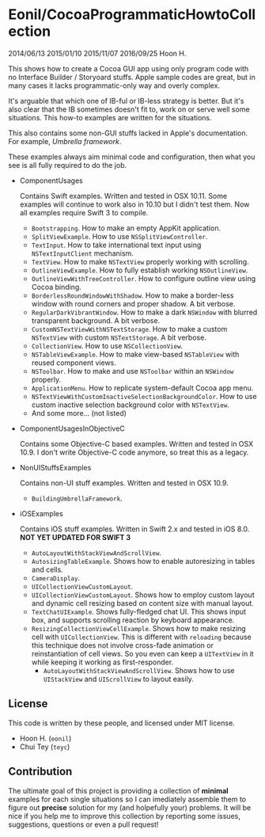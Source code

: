 Eonil/CocoaProgrammaticHowtoCollection
======================================
2014/06/13
2015/01/10
2015/11/07
2016/09/25
Hoon H.

This shows how to create a Cocoa GUI app using only program code with no Interface Builder / Storyoard
stuffs. Apple sample codes are great, but in many cases it lacks programmatic-only way and overly complex.

It's arguable that which one of IB-ful or IB-less strategy is better. But it's also clear that the IB
sometimes doesn't fit to, work on or serve well some situations. This how-to examples are written for 
the situations.



This also contains some non-GUI stuffs lacked in Apple's documentation. 
For example, *Umbrella framework*.



These examples always aim minimal code and configuration, then what you see is all fully required
to do the job.




- ComponentUsages 

	Contains Swift examples. Written and tested in OSX 10.11. Some examples will continue to work also in 10.10
	but I didn't test them. Now all examples require Swift 3 to compile.

	- `Bootstrapping`. How to make an empty AppKit application.
	- `SplitViewExample`. How to use `NSSplitViewController`.
	- `TextInput`. How to take international text input using `NSTextInputClient` mechanism.
	- `TextView`. How to make `NSTextView` properly working with scrolling.
	- `OutlineViewExample`. How to fully establish working `NSOutlineView`.
    - `OutlineViewWithTreeController`. How to configure outline view using Cocoa binding.
	- `BorderlessRoundWindowWithShadow`. How to make a border-less window with round corners and proper shadow. A bit verbose.
	- `RegularDarkVibrantWindow`. How to make a dark `NSWindow` with blurred transparent background. A bit verbose.
	- `CustomNSTextViewWithNSTextStorage`. How to make a custom `NSTextView` with custom `NSTextStorage`. A bit verbose.
	- `CollectionView`. How to use `NSCollectionView`.
	- `NSTableViewExample`. How to make view-based `NSTableView` with reused component views.
	- `NSToolbar`. How to make and use `NSToolbar` within an `NSWindow` properly.
	- `ApplicationMenu`. How to replicate system-default Cocoa app menu.
	- `NSTextViewWithCustomInactiveSelectionBackgroundColor`. How to use custom inactive selection background color with `NSTextView`.
    - And some more... (not listed)


- ComponentUsagesInObjectiveC

	Contains some Objective-C based examples. Written and tested in OSX 10.9.
    I don't write Objective-C code anymore, so treat this as a legacy.



- NonUIStuffsExamples
	
	Contains non-UI stuff examples. Written and tested in OSX 10.9.

    - `BuildingUmbrellaFramework`.


- iOSExamples

	Contains iOS stuff examples. Written in Swift 2.x and tested in iOS 8.0.
    **NOT YET UPDATED FOR SWIFT 3**

    - `AutoLayoutWithStackViewAndScrollView`.
	- `AutosizingTableExample`. Shows how to enable autoresizing in tables 
          and cells.
    - `CameraDisplay`.
    - `UICollectionViewCustomLayout`.
	- `UICollectionViewCustomLayout`. Shows how to employ custom layout and 
          dynamic cell resizing based on content size with manual layout.
	- `TextChatUIExample`. Shows fully-fledged chat UI. This shows input box, 
          and supports scrolling reaction by keyboard appearance.
	- `ResizingCollectionViewCellExample`. Shows how to make resizing cell 
          with `UICollectionView`. This is different with `reloading` because 
          this technique does not involve cross-fade animation or 
          reinstantiation of cell views. So you even can keep a `UITextView` 
          in it while keeping it working as first-responder.
        - `AutoLayoutWithStackViewAndScrollView`. Shows how to use
          `UIStackView` and `UIScrollView` to layout easily.









License
-------
This code is written by these people, and licensed under MIT license.

- Hoon H. (`eonil`)
- Chui Tey (`teyc`)




Contribution
------------
The ultimate goal of this project is providing a collection of **minimal** examples for each single situations so I can imediately assemble them to figure out **precise** solution for my (and holpefully your) problems. 
It will be nice if you help me to improve this collection by reporting some issues, suggestions, questions or even a pull request!









